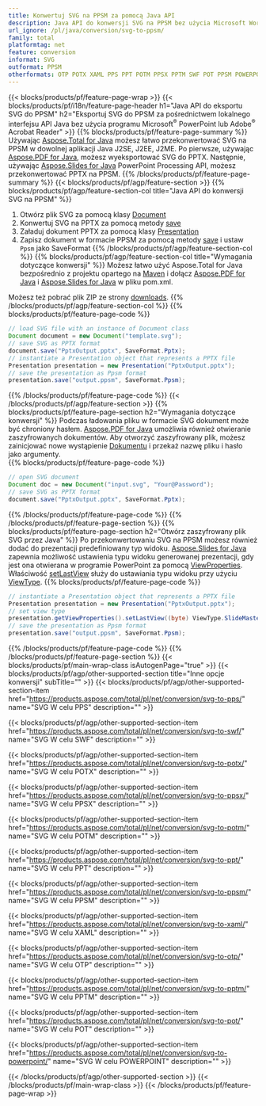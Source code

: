 ```yaml
---
title: Konwertuj SVG na PPSM za pomocą Java API
description: Java API do konwersji SVG na PPSM bez użycia Microsoft Word
url_ignore: /pl/java/conversion/svg-to-ppsm/
family: total
platformtag: net
feature: conversion
informat: SVG
outformat: PPSM
otherformats: OTP POTX XAML PPS PPT POTM PPSX PPTM SWF POT PPSM POWERPOINT
---
```

{{< blocks/products/pf/feature-page-wrap >}}
{{< blocks/products/pf/i18n/feature-page-header h1="Java API do eksportu SVG do PPSM" h2="Eksportuj SVG do PPSM za pośrednictwem lokalnego interfejsu API Java bez użycia programu Microsoft<sup>&reg;</sup> PowerPoint lub Adobe<sup>&reg;</sup> Acrobat Reader" >}}
{{% blocks/products/pf/feature-page-summary %}}
Używając [Aspose.Total for Java](https://products.aspose.com/total/java/) możesz łatwo przekonwertować SVG na PPSM w dowolnej aplikacji Java J2SE, J2EE, J2ME. Po pierwsze, używając [Aspose.PDF for Java](https://products.aspose.com/pdf/java/), możesz wyeksportować SVG do PPTX. Następnie, używając [Aspose.Slides for Java](https://products.aspose.com/slides/java/) PowerPoint Processing API, możesz przekonwertować PPTX na PPSM.
{{% /blocks/products/pf/feature-page-summary  %}}
{{< blocks/products/pf/agp/feature-section >}}
{{% blocks/products/pf/agp/feature-section-col title="Java API do konwersji SVG na PPSM" %}}
1. Otwórz plik SVG za pomocą klasy [Document](https://apireference.aspose.com/pdf/java/com.aspose.pdf/Document)
2. Konwertuj SVG na PPTX za pomocą metody [save](https://apireference.aspose.com/pdf/java/com.aspose.pdf/Document#save-java.lang.String-int-)
3. Załaduj dokument PPTX za pomocą klasy [Presentation](https://apireference.aspose.com/slides/java/com.aspose.slides/Presentation)
4. Zapisz dokument w formacie PPSM za pomocą metody [save](https://apireference.aspose.com/slides/java/com.aspose.slides/Presentation#save-java.lang.String-int-) i ustaw ` Ppsm` jako SaveFormat
{{% /blocks/products/pf/agp/feature-section-col %}}
{{% blocks/products/pf/agp/feature-section-col title="Wymagania dotyczące konwersji" %}}
Możesz łatwo użyć Aspose.Total for Java bezpośrednio z projektu opartego na [Maven](https://repository.aspose.com/webapp/#/artifacts/browse/tree/General/repo/com/aspose/aspose-total) i dołącz [Aspose.PDF for Java](https://docs.aspose.com/pdf/java/installation/) i [Aspose.Slides for Java](https://docs.aspose.com/slides/java/installation/) w pliku pom.xml.

Możesz też pobrać plik ZIP ze strony [downloads](https://downloads.aspose.com/total/java).
{{% /blocks/products/pf/agp/feature-section-col %}}
{{% blocks/products/pf/feature-page-code %}}

```java
// load SVG file with an instance of Document class
Document document = new Document("template.svg");
// save SVG as PPTX format 
document.save("PptxOutput.pptx", SaveFormat.Pptx); 
// instantiate a Presentation object that represents a PPTX file
Presentation presentation = new Presentation("PptxOutput.pptx");
// save the presentation as Ppsm format
presentation.save("output.ppsm", SaveFormat.Ppsm);   
```

{{% /blocks/products/pf/feature-page-code %}}
{{< /blocks/products/pf/agp/feature-section >}}
{{% blocks/products/pf/feature-page-section  h2="Wymagania dotyczące konwersji" %}}
Podczas ładowania pliku w formacie SVG dokument może być chroniony hasłem. [Aspose.PDF for Java](https://products.aspose.com/pdf/java/) umożliwia również otwieranie zaszyfrowanych dokumentów. Aby otworzyć zaszyfrowany plik, możesz zainicjować nowe wystąpienie [Dokumentu](https://apireference.aspose.com/pdf/java/com.aspose.pdf/Document#Document-java.lang.String-java.lang.String-) i przekaż nazwę pliku i hasło jako argumenty.  
{{% blocks/products/pf/feature-page-code %}}

```java
// open SVG document
Document doc = new Document("input.svg", "Your@Password");
// save SVG as PPTX format 
document.save("PptxOutput.pptx", SaveFormat.Pptx); 

```

{{% /blocks/products/pf/feature-page-code  %}}
{{% /blocks/products/pf/feature-page-section %}}
{{% blocks/products/pf/feature-page-section  h2="Otwórz zaszyfrowany plik SVG przez Java" %}}
Po przekonwertowaniu SVG na PPSM możesz również dodać do prezentacji predefiniowany typ widoku. [Aspose.Slides for Java](https://products.aspose.com/slides/java/) zapewnia możliwość ustawienia typu widoku generowanej prezentacji, gdy jest ona otwierana w programie PowerPoint za pomocą [ViewProperties](https://apireference.aspose.com/slides/java/com.aspose.slides/ViewProperties). Właściwość [setLastView](https://apireference.aspose.com/slides/java/com.aspose.slides/ViewProperties#setLastView-int-) służy do ustawiania typu widoku przy użyciu [ViewType](https://apireference.aspose.com/slides/java/com.aspose.slides/ViewType). 
{{% blocks/products/pf/feature-page-code %}}

```java
// instantiate a Presentation object that represents a PPTX file
Presentation presentation = new Presentation("PptxOutput.pptx");
// set view type
presentation.getViewProperties().setLastView((byte) ViewType.SlideMasterView);
// save the presentation as Ppsm format
presentation.save("output.ppsm", SaveFormat.Ppsm);    
```

{{% /blocks/products/pf/feature-page-code  %}}
{{% /blocks/products/pf/feature-page-section %}}
{{< blocks/products/pf/main-wrap-class isAutogenPage="true" >}}
{{< blocks/products/pf/agp/other-supported-section title="Inne opcje konwersji" subTitle="" >}}
{{< blocks/products/pf/agp/other-supported-section-item href="https://products.aspose.com/total/pl/net/conversion/svg-to-pps/" name="SVG W celu PPS" description="" >}}

{{< blocks/products/pf/agp/other-supported-section-item href="https://products.aspose.com/total/pl/net/conversion/svg-to-swf/" name="SVG W celu SWF" description="" >}}

{{< blocks/products/pf/agp/other-supported-section-item href="https://products.aspose.com/total/pl/net/conversion/svg-to-potx/" name="SVG W celu POTX" description="" >}}

{{< blocks/products/pf/agp/other-supported-section-item href="https://products.aspose.com/total/pl/net/conversion/svg-to-ppsx/" name="SVG W celu PPSX" description="" >}}

{{< blocks/products/pf/agp/other-supported-section-item href="https://products.aspose.com/total/pl/net/conversion/svg-to-potm/" name="SVG W celu POTM" description="" >}}

{{< blocks/products/pf/agp/other-supported-section-item href="https://products.aspose.com/total/pl/net/conversion/svg-to-ppt/" name="SVG W celu PPT" description="" >}}

{{< blocks/products/pf/agp/other-supported-section-item href="https://products.aspose.com/total/pl/net/conversion/svg-to-ppsm/" name="SVG W celu PPSM" description="" >}}

{{< blocks/products/pf/agp/other-supported-section-item href="https://products.aspose.com/total/pl/net/conversion/svg-to-xaml/" name="SVG W celu XAML" description="" >}}

{{< blocks/products/pf/agp/other-supported-section-item href="https://products.aspose.com/total/pl/net/conversion/svg-to-otp/" name="SVG W celu OTP" description="" >}}

{{< blocks/products/pf/agp/other-supported-section-item href="https://products.aspose.com/total/pl/net/conversion/svg-to-pptm/" name="SVG W celu PPTM" description="" >}}

{{< blocks/products/pf/agp/other-supported-section-item href="https://products.aspose.com/total/pl/net/conversion/svg-to-pot/" name="SVG W celu POT" description="" >}}

{{< blocks/products/pf/agp/other-supported-section-item href="https://products.aspose.com/total/pl/net/conversion/svg-to-powerpoint/" name="SVG W celu POWERPOINT" description="" >}}


{{< /blocks/products/pf/agp/other-supported-section >}}
{{< /blocks/products/pf/main-wrap-class >}}
{{< /blocks/products/pf/feature-page-wrap >}}
